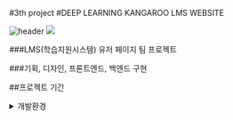 #3th project
#DEEP LEARNING KANGAROO LMS WEBSITE

![header](https://capsule-render.vercel.app/api?type=wave&color=auto&height=300&section=header&text=Deep%Learning&fontSize=90)
<img src="https://capsule-render.vercel.app/api?type=waving&color=auto&height=200&section=header&text=Deep Learning Kangaroo&fontSize=90" />

###LMS(학습지원시스템) 유저 페이지 팀 프로젝트

###기획, 디자인, 프론트엔드, 백엔드 구현

##프로젝트 기간

<details>
<summary>
  개발환경
</summary>
 ![html](https://img.shields.io/badge/html-E34F26?style=for-the-badge&logo=html5&logoColor=white)
![css3](https://img.shields.io/badge/css3-1572B6?style=for-the-badge&logo=css3&logoColor=white)
![js](https://img.shields.io/badge/JavaScript-F7DF1E?style=for-the-badge&logo=JavaScript&logoColor=white)
![jquery](https://img.shields.io/badge/jquery-0769AD?style=for-the-badge&logo=jquery&logoColor=white)
![php](https://img.shields.io/badge/php-777BB4?style=for-the-badge&logo=php&logoColor=white)
![phpmyadmin](https://img.shields.io/badge/phpmyadmin-6C78AF?style=for-the-badge&logo=phpmyadmin&logoColor=white)

</details>

